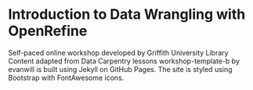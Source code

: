 # Introduction to Data Wrangling with OpenRefine
Self-paced online workshop developed by Griffith University Library 
Content adapted from Data Carpentry lessons
workshop-template-b by evanwill is built using Jekyll on GitHub Pages. The site is styled using Bootstrap with FontAwesome icons.
